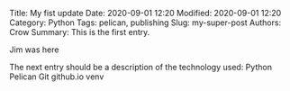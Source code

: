 Title: My fist update
Date: 2020-09-01 12:20
Modified: 2020-09-01 12:20
Category: Python
Tags: pelican, publishing
Slug: my-super-post
Authors: Crow
Summary: This is the first entry.

Jim was here

The next entry should be a description of the technology used:
Python
Pelican
Git
github.io
venv

